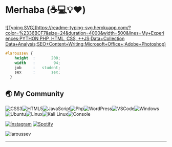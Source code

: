 # Merhaba (:coffee::computer::bulb::heart:)

[![Typing SVG](https://readme-typing-svg.herokuapp.com/?color=%2336BCF7&size=24&duration=4000&width=500&lines=My+Experiences;PYTHON PHP, HTML, CSS, ++JS;Data+Collection Data+Analysis;SEO+Content+Writing;Microsoft+Office+;Adobe+Photoshop)](https://github.com/laroussev)
```css
#laroussev {
    height  :       200;
    width   :        94;
    job     :   student;
    sex     :       sex;
  }
```
## :earth_asia: My Community

![CSS3](https://img.icons8.com/color/30/css3.png)![HTML5](https://img.icons8.com/color/30/html-5.png)![JavaScript](https://img.icons8.com/color/30/javascript.png)![Php](https://i.hizliresim.com/aa6cxyp.png)![WordPress](https://img.icons8.com/color/30/wordpress.png)![VSCode](https://img.icons8.com/color/30/visual-studio-code-2019.png)![Windows](https://img.icons8.com/color/30/windows-10.png)![Ubuntu](https://img.icons8.com/color/30/ubuntu--v1.png)![Linux](https://img.icons8.com/color/30/linux.png)![Kali Linux](https://img.icons8.com/color/30/kali-linux.png)![Console](https://img.icons8.com/color/30/console.png)<br>


[![İnstagram](https://img.shields.io/badge/INSTAGRAM%20-DC3175.svg?&style=for-the-badge&logo=instagram&logoColor=white)](https://instagram.com/furk5n) 
[![Spotify](https://img.shields.io/badge/Spotify-1ED760?&style=for-the-badge&logo=spotify&logoColor=white)](https://open.spotify.com/user/bmd3bob163x0q1hu8qbopd7ca) 

<img src="https://komarev.com/ghpvc/?username=laroussev&label=Ziyaretçi%20Sayısı&color=552b75" alt="laroussev" /><br>

---

